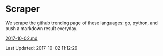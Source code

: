 # Scraper

We scrape the github trending page of these languages: go, python, and push a markdown result everyday.

[2017-10-02.md](https://github.com/borays/Scraper/blob/master/2017-10-02.md)

Last Updated: 2017-10-02 11:12:29